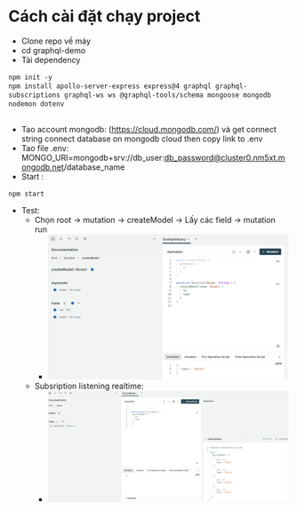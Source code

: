 # Cách cài đặt chạy project
- Clone repo về máy
- cd graphql-demo
- Tải dependency
```
npm init -y
npm install apollo-server-express express@4 graphql graphql-subscriptions graphql-ws ws @graphql-tools/schema mongoose mongodb nodemon dotenv


```
- Tao account mongodb: (https://cloud.mongodb.com/) và get connect string connect database on mongodb cloud then copy link to .env
- Tao file .env: MONGO_URI=mongodb+srv://db_user:db_password@cluster0.nm5xt.mongodb.net/database_name
- Start : 
```
npm start
```
- Test:
  -   Chọn root -> mutation -> createModel -> Lấy các field -> mutation run
      -   ![alt text](image.png)
  -   Subsription listening realtime: 
      -   ![alt text](image-1.png)